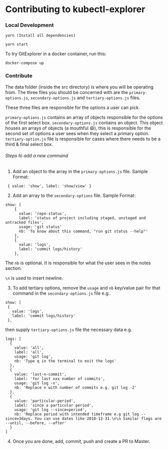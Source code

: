 # Contributing to kubectl-explorer

### Local Development

```
yarn (Install all dependencies)

yarn start
```

To try GitExplorer in a docker container, run this:
```
docker-compose up
```

### Contribute

The data folder (inside the src directory) is where you will be operating from. The three files you should be concerned with are the `primary-options.js`, `secondary-options.js` and `tertiary-options.js` files. 

These three files are responsible for the options a user can pick. 

`primary-options.js` contains an array of objects responsible for the options of the first select box. 
`secondary-options.js` contains an object. This object houses an arrays of objects (a mouthful :smile:), this is responsible for the second set of options a user sees when they select a primary option. 
`tertiary-option.js` file is responsible for cases where there needs to be a third & final select box.

###### Steps to add a new command

1. Add an object to the array in the `primary-options.js` file. Sample Format:
```
 { value: 'show', label: 'show/view' }
```
2. Add an array to the `secondary-options` file. Sample Format:
```
show: [
    {
      value: 'repo-status',
      label: 'status of project including staged, unstaged and untracked files',
      usage: 'git status'
      nb: 'To know about this command, "run git status --help"'
    },
    {
      value: 'logs',
      label: 'commit logs/history'
    },
  ```
  The `nb` is optional. It is responsible for what the user sees in the notes section. 
  
  `\n` is used to insert newline.
  
  3. To add tertiary options, remove the `usage` and `nb` key/value pair for that command in the `secondary-options.js` file e.g..
  
   ```
show: [
    {
      value: 'logs',
      label: 'commit logs/history'
    },
  ```
  
  then supply `tertiary-options.js` file the necessary data e.g.
  ```
  logs: [
    {
      value: 'all',
      label: 'all',
      usage: 'git log',
      nb: 'Type q in the terminal to exit the logs'
    },
    {
      value: 'last-n-commit',
      label: 'for last xxx number of commits',
      usage: 'git log -n',
      nb: 'Replace n with number of commits e.g. git log -2'
    },
    {
      value: 'particular-period',
      label: 'since a particular period',
      usage: 'git log --since=period',
      nb: 'Replace period with intended timeframe e.g git log --since=3days. You can use dates like 2018-12-31.\n\n Similar flags are --until, --before, --after'
    }
  ]
  ```
4. Once you are done, add, commit, push and create a PR to Master.
